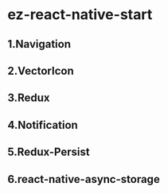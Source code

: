 # ez-react-native-start

## 1.Navigation

## 2.VectorIcon

## 3.Redux

## 4.Notification

## 5.Redux-Persist

## 6.react-native-async-storage


